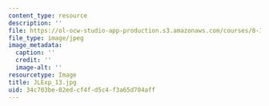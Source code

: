 ```yaml
---
content_type: resource
description: ''
file: https://ol-ocw-studio-app-production.s3.amazonaws.com/courses/8-13-14-experimental-physics-i-ii-junior-lab-fall-2016-spring-2017/34c703be02edcf4fd5c4f3a65d704aff_JLExp_13.jpg
file_type: image/jpeg
image_metadata:
  caption: ''
  credit: ''
  image-alt: ''
resourcetype: Image
title: JLExp_13.jpg
uid: 34c703be-02ed-cf4f-d5c4-f3a65d704aff
---
```

